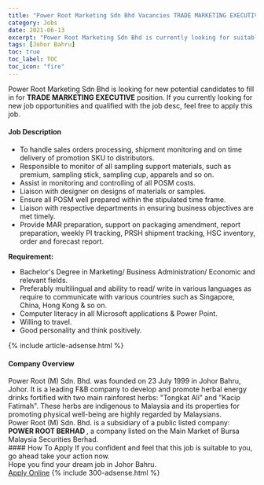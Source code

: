 ```yaml
---
title: "Power Root Marketing Sdn Bhd Vacancies TRADE MARKETING EXECUTIVE" 
category: Jobs 
date: 2021-06-13 
excerpt: "Power Root Marketing Sdn Bhd is currently looking for suitable person to fill in the TRADE MARKETING EXECUTIVE which based in Johor Bahru" 
tags: [Johor Bahru] 
toc: true 
toc_label: TOC 
toc_icon: "fire" 
--- 
```


<p>Power Root Marketing Sdn Bhd is looking for new potential candidates to fill in for <b>TRADE MARKETING EXECUTIVE</b> position. If you currently looking for new job opportunities and qualified with the job desc, feel free to apply this job.
</p><div><div><h4>Job Description</h4></div><div><div><span><div><ul><li>To handle sales orders processing, shipment monitoring and on time delivery of promotion SKU to distributors.</li><li>Responsible to monitor of all sampling support materials, such as premium, sampling stick, sampling cup, apparels and so on.</li><li>Assist in monitoring and controlling of all POSM costs.</li><li>Liaison with designer on designs of materials or samples.</li><li>Ensure all POSM well prepared within the stipulated time frame.</li><li>Liaison with respective departments in ensuring business objectives are met timely.</li><li>Provide MAR preparation, support on packaging amendment, report preparation, weekly PI tracking, PRSH shipment tracking, HSC inventory, order and forecast report.&#160;</li></ul><p><strong>Requirement:</strong></p><ul><li>Bachelor's Degree in Marketing/ Business Administration/ Economic and relevant fields.</li><li>Preferably multilingual and ability to read/ write in various languages as require to communicate with various countries such as Singapore, China, Hong Kong &amp; so on.</li><li>Computer literacy in all Microsoft applications &amp; Power Point.</li><li>Willing to travel.</li><li>Good personality and think positively.</li></ul></div></span></div></div></div> 
{% include article-adsense.html %} 
<div><div><h4>Company Overview</h4></div><div><div><span><div><div>Power Root (M) Sdn. Bhd. was founded on 23 July 1999 in Johor Bahru, Johor. It is a leading F&amp;B company to develop and promote herbal energy drinks fortified with two main rainforest herbs: "Tongkat Ali" and "Kacip Fatimah". These herbs are indigenous to Malaysia and its properties for promoting physical well-being are highly regarded by Malaysians.</div>
<div>Power Root (M) Sdn. Bhd.&#160;is a subsidiary of a public listed company: <strong>POWER ROOT BERHAD </strong>, a company listed on the Main Market of Bursa Malaysia Securities Berhad.</div></div></span></div></div></div> 
#### How To Apply 
If you confident and feel that this job is suitable to you, go ahead take your action now. <br/> 
Hope you find your dream job in Johor Bahru. <br/> 
<a href="https://www.jobstreet.com.my/en/job/trade-marketing-executive-4586529?jobId=jobstreet-my-job-4586529&" class="btn btn--info" target="_blank" rel="nofollow noopenner">Apply Online</a> 
{% include 300-adsense.html %} 